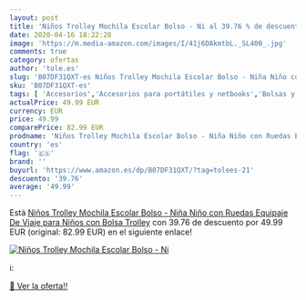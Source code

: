 ```yaml
---
layout: post
title: 'Niños Trolley Mochila Escolar Bolso - Ni al 39.76 % de descuento'
date: 2020-04-16 18:22:28
image: 'https://m.media-amazon.com/images/I/41j6DAkmtbL._SL400_.jpg'
comments: true
category: ofertas
author: 'tole.es'
slug: 'B07DF31QXT-es Niños Trolley Mochila Escolar Bolso - Niña Niño con Ruedas...'
sku: 'B07DF31QXT-es'
tags: [ 'Accesorios','Accesorios para portátiles y netbooks','Bolsas y fundas para portátiles y netbooks','Informática','Juegos y Accesorios para PC','Mochilas para portátiles y netbooks','Videojuegos','escolar','mochila', ]
actualPrice: 49.99 EUR
currency: EUR
price: 49.99
comparePrice: 82.99 EUR
prodname: 'Niños Trolley Mochila Escolar Bolso - Niña Niño con Ruedas Equipaje De Viaje para Niños con Bolsa Trolley'
country: 'es'
flag: '🇪🇸'
brand: ''
buyurl: 'https://www.amazon.es/dp/B07DF31QXT/?tag=tolees-21'
descuento: '39.76'
average: '49.99'
---
```


Está [Niños Trolley Mochila Escolar Bolso - Niña Niño con Ruedas Equipaje De Viaje para Niños con Bolsa Trolley](https://www.amazon.es/dp/B07DF31QXT/?tag=tolees-21) con 39.76 de descuento por 49.99 EUR (original: 82.99 EUR) en el siguiente enlace!

[![Niños Trolley Mochila Escolar Bolso - Ni](https://m.media-amazon.com/images/I/41j6DAkmtbL._SL400_.jpg)](https://www.amazon.es/dp/B07DF31QXT/?tag=tolees-21)

ℹ️:


[🛒 Ver la oferta!!](https://www.amazon.es/dp/B07DF31QXT/?tag=tolees-21)
